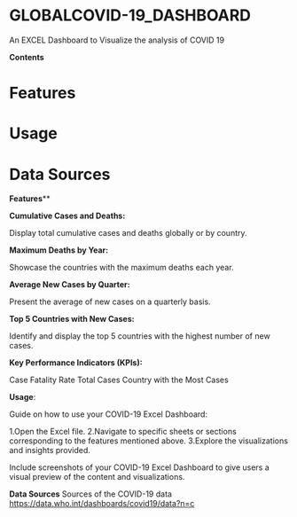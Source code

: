 # GLOBALCOVID-19_DASHBOARD
An EXCEL Dashboard to Visualize the analysis of COVID 19

**Contents**
# Features
# Usage
# Data Sources

**Features****

**Cumulative Cases and Deaths:**

Display total cumulative cases and deaths globally or by country.

**Maximum Deaths by Year:**

Showcase the countries with the maximum deaths each year.

**Average New Cases by Quarter:**

Present the average of new cases on a quarterly basis.

**Top 5 Countries with New Cases:**

Identify and display the top 5 countries with the highest number of new cases.

**Key Performance Indicators (KPIs):**

Case Fatality Rate
Total Cases
Country with the Most Cases

**Usage**:

Guide on how to use your COVID-19 Excel Dashboard:

1.Open the Excel file.
2.Navigate to specific sheets or sections corresponding to the features mentioned above.
3.Explore the visualizations and insights provided.



Include screenshots of your COVID-19 Excel Dashboard to give users a visual preview of the content and visualizations.


**Data Sources**
Sources of the COVID-19 data
https://data.who.int/dashboards/covid19/data?n=c
